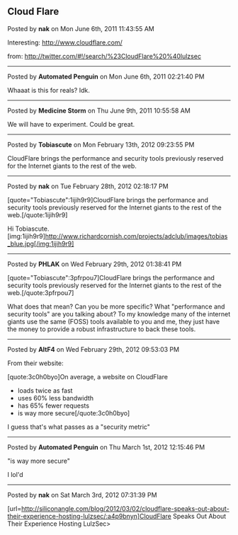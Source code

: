 ## Cloud Flare
Posted by **nak** on Mon June 6th, 2011 11:43:55 AM

Interesting:
<http://www.cloudflare.com/>

from:
<http://twitter.com/#!/search/%23CloudFlare%20%40lulzsec>

--------------------------------------------------------------------------------

Posted by **Automated Penguin** on Mon June 6th, 2011 02:21:40 PM

Whaaat is this for reals? Idk.

--------------------------------------------------------------------------------

Posted by **Medicine Storm** on Thu June 9th, 2011 10:55:58 AM

We will have to experiment. Could be great.

--------------------------------------------------------------------------------

Posted by **Tobiascute** on Mon February 13th, 2012 09:23:55 PM

CloudFlare brings the performance and security tools previously reserved for the Internet giants to the rest of the web.

--------------------------------------------------------------------------------

Posted by **nak** on Tue February 28th, 2012 02:18:17 PM

[quote="Tobiascute":1ijih9r9]CloudFlare brings the performance and security tools previously reserved for the Internet giants to the rest of the web.[/quote:1ijih9r9]

Hi Tobiascute.
[img:1ijih9r9]http://www.richardcornish.com/projects/adclub/images/tobias_blue.jpg[/img:1ijih9r9]

--------------------------------------------------------------------------------

Posted by **PHLAK** on Wed February 29th, 2012 01:38:41 PM

[quote="Tobiascute":3pfrpou7]CloudFlare brings the performance and security tools previously reserved for the Internet giants to the rest of the web.[/quote:3pfrpou7]

What does that mean?  Can you be more specific? What "performance and security tools" are you talking about?  To my knowledge many of the internet giants use the same (FOSS) tools available to you and me, they just have the money to provide a robust infrastructure to back these tools.

--------------------------------------------------------------------------------

Posted by **AltF4** on Wed February 29th, 2012 09:53:03 PM

From their website:

[quote:3c0h0byo]On average, a website on CloudFlare

- loads twice as fast
- uses 60% less bandwidth
- has 65% fewer requests
- is way more secure[/quote:3c0h0byo]

I guess that's what passes as a "security metric"

--------------------------------------------------------------------------------

Posted by **Automated Penguin** on Thu March 1st, 2012 12:15:46 PM

"is way more secure"

I lol'd

--------------------------------------------------------------------------------

Posted by **nak** on Sat March 3rd, 2012 07:31:39 PM

[url=http://siliconangle.com/blog/2012/03/02/cloudflare-speaks-out-about-their-experience-hosting-lulzsec/:a4p9bnyn]CloudFlare Speaks Out About Their Experience Hosting LulzSec>

